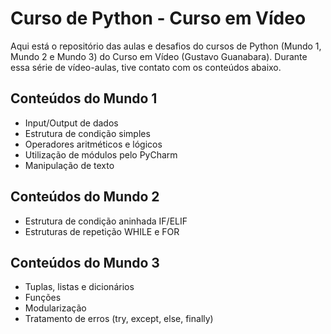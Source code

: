 # Curso de Python - Curso em Vídeo
Aqui está o repositório das aulas e desafios do cursos de Python (Mundo 1, Mundo 2 e Mundo 3) do Curso em Vídeo (Gustavo Guanabara). Durante essa série de vídeo-aulas, tive contato com os conteúdos abaixo.

## Conteúdos do Mundo 1

- Input/Output de dados
- Estrutura de condição simples 
- Operadores aritméticos e lógicos
- Utilização de módulos pelo PyCharm
- Manipulação de texto

## Conteúdos do Mundo 2

- Estrutura de condição aninhada IF/ELIF
- Estruturas de repetição WHILE e FOR

## Conteúdos do Mundo 3
- Tuplas, listas e dicionários
- Funções
- Modularização
- Tratamento de erros (try, except, else, finally)
